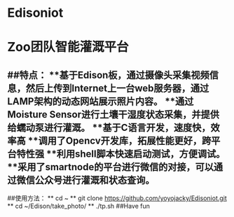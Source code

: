 # Edisoniot
# Zoo团队智能灌溉平台
##特点：
**基于Edison板，通过摄像头采集视频信息，然后上传到Internet上一台web服务器，通过LAMP架构的动态网站展示照片内容。
**通过Moisture Sensor进行土壤干湿度状态采集，并提供给蠕动泵进行灌溉。
**基于C语言开发，速度快，效率高
**调用了Opencv开发库，拓展性能更好，跨平台特性强
**利用shell脚本快速启动测试，方便调试。
**采用了smartnode的平台进行微信的对接，可以通过微信公众号进行灌溉和状态查询。
----
##使用方法：
** cd ~
** git clone https://github.com/yoyojacky/Edisoniot.git
** cd ~/Edison/take_photo/
** ./tp.sh 
##Have fun

